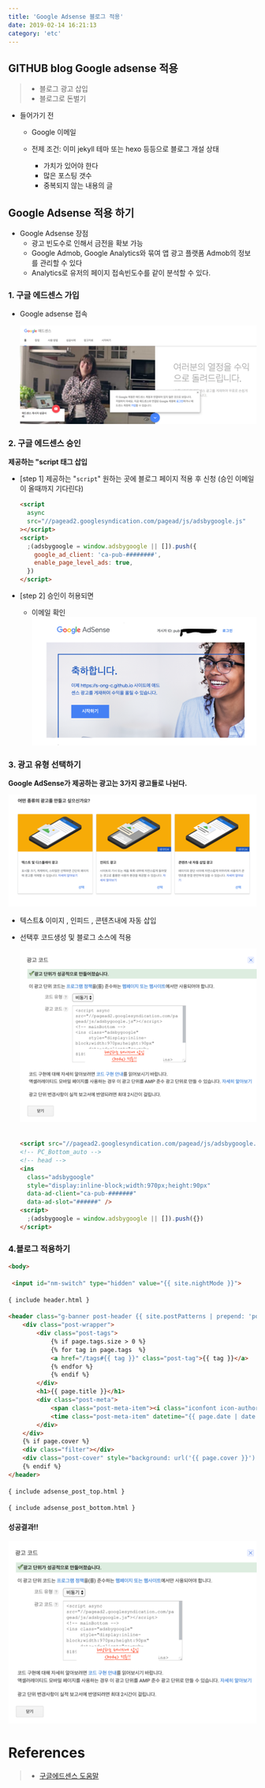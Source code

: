 ```yaml
---
title: 'Google Adsense 블로그 적용'
date: 2019-02-14 16:21:13
category: 'etc'
---
```


## GITHUB blog Google adsense 적용

> - 블로그 광고 삽입
> - 블로그로 돈벌기

- 들어가기 전

  - Google 이메일

  - 전제 조건: 이미 jekyll 테마 또는 hexo 등등으로 블로그 개설 상태
    - 가치가 있어야 한다
    - 많은 포스팅 갯수
    - 중복되지 않는 내용의 글

## Google Adsense 적용 하기

- Google Adsense 장점
  - 광고 빈도수로 인해서 금전을 확보 가능
  - Google Admob, Google Analytics와 묶여 앱 광고 플랫폼 Admob의 정보를 관리할 수 있다
  - Analytics로 유저의 페이지 접속빈도수를 같이 분석할 수 있다.

### 1. 구글 에드센스 가입

- Google adsense 접속

  ![](./images/adsense/adsense_1.png)

### 2. 구글 에드센스 승인

**제공하는 "script 태그 삽입**

- [step 1] 제공하는 "`script`" 원하는 곳에 블로그 페이지 적용 후 신청 (승인 이메일이 올때까지 기다린다)

  ```html
  <script
    async
    src="//pagead2.googlesyndication.com/pagead/js/adsbygoogle.js"
  ></script>
  <script>
    ;(adsbygoogle = window.adsbygoogle || []).push({
      google_ad_client: 'ca-pub-########',
      enable_page_level_ads: true,
    })
  </script>
  ```

- [step 2] 승인이 허용되면
  - 이메일 확인
    ![](./images/adsense/adsense_3.png)

### 3. 광고 유형 선택하기

**Google AdSense가 제공하는 광고는 3가지 광고들로 나뉜다.**

![](./images/adsense/adsense_4.png)

- 텍스트& 이미지 , 인피드 , 콘텐츠내에 자동 삽입

- 선택후 코드생성 및 블로그 소스에 적용

  ![](./images/adsense/adsense_5.png)

  ```html
  
  <script src="//pagead2.googlesyndication.com/pagead/js/adsbygoogle.js" />
  <!-- PC_Bottom_auto -->
  <!-- head -->
  <ins
    class="adsbygoogle"
    style="display:inline-block;width:970px;height:90px"
    data-ad-client="ca-pub-#######"
    data-ad-slot="######" />
  <script>
    ;(adsbygoogle = window.adsbygoogle || []).push({})
  </script>
  ```

### 4.블로그 적용하기

```html
<body>

 <input id="nm-switch" type="hidden" value="{{ site.nightMode }}">

{ include header.html }

<header class="g-banner post-header {{ site.postPatterns | prepend: 'post-pattern-' }} {{ site.theme-color | prepend: 'bgcolor-' }} {% unless page.cover %}post-no-cover{% endunless %}" data-theme="{{ site.theme-color }}">
    <div class="post-wrapper">
        <div class="post-tags">
            {% if page.tags.size > 0 %}
            {% for tag in page.tags  %}
            <a href="/tags#{{ tag }}" class="post-tag">{{ tag }}</a>
            {% endfor %}
            {% endif %}
        </div>
        <h1>{{ page.title }}</h1>
        <div class="post-meta">
            <span class="post-meta-item"><i class="iconfont icon-author"></i><a href="{{ site.url }}" target="_blank" rel="author">{% if page.author %}{{ page.author }}{% else %}{{ site.author }}{% endif %}</a></></span>
            <time class="post-meta-item" datetime="{{ page.date | date:"%y-%m-%d" }}"><i class="iconfont icon-date"></i>{{ page.date | date_to_string }}</time>
        </div>
    </div>
    {% if page.cover %}
    <div class="filter"></div>
    <div class="post-cover" style="background: url('{{ page.cover }}') center no-repeat; background-size: cover;">
    {% endif %}
</header>

{ include adsense_post_top.html }

{ include adsense_post_bottom.html }
```

#### 성공결과!!

![](./images/adsense/adsense_5.png)

# References

> - [구글에드센스 도움말](https://support.google.com/adsense#topic=33735190)
